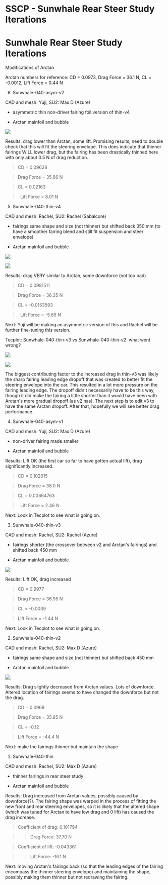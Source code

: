 # SSCP - Sunwhale Rear Steer Study Iterations

# Sunwhale Rear Steer Study Iterations

Modifications of Arctan

Arctan numbers for reference: CD = 0.0973, Drag Force = 36.1 N, CL = -0.0012, Lift Force = 0.44 N

6. Sunwhale-040-asym-v2

CAD and mesh: Yuji, SU2: Max D (Azure)

- asymmetric thin non-driver fairing foil version of thin-v4

- Arctan mainfoil and bubble

![](../../../../assets/image_cd1e78d61a.jpg)

Results: drag lower than Arctan, some lift. Promising results, need to double check that this will fit the steering envelope. This does indicate that thinner fairings WILL lower drag, but the fairing has been drastically thinned here with only about 0.5 N of drag reduction.

> CD = 0.09628

> Drag Force = 35.66 N 

> CL = 0.02163

>  Lift Force = 8.01 N

5. Sunwhale-040-thin-v4

CAD and mesh: Rachel, SU2: Rachel (Sabalcore)

- fairings same shape and size (not thinner) but shifted back 350 mm (to have a smoother fairing blend and still fit suspension and steer envelope)

- Arctan mainfoil and bubble

![](../../../../assets/image_be2e1507c1.jpg)

![](../../../../assets/image_31d4d9bfbe.jpg)

Results: drag VERY similar to Arctan, some downforce (not too bad)

> CD = 0.0981511

> Drag Force = 36.35 N 

> CL = -0.0153593

>  Lift Force = -5.69 N

Next: Yuji will be making an asymmetric version of this and Rachel will be further fine-tuning this version.

Tecplot: Sunwhale-040-thin-v3 vs Sunwhale-040-thin-v2: what went wrong?

![](../../../../assets/image_389814d291.jpg)

![](../../../../assets/image_8b582142be.jpg)

The biggest contributing factor to the increased drag in thin-v3 was likely the sharp fairing leading edge dropoff that was created to better fit the steering envelope into the car. This resulted in a lot more pressure on the fairing leading edge. The dropoff didn't necessarily have to be this way, though it did make the fairing a little shorter than it would have been with Arctan's more gradual dropoff (as v2 has). The next step is to edit v3 to have the same Arctan dropoff. After that, hopefully we will see better drag performance.

4. Sunwhale-040-asym-v1

CAD and mesh: Yuji, SU2: Max D (Azure)

- non-driver fairing made smaller

- Arctan mainfoil and bubble

Results: Lift OK (the first car so far to have gotten actual lift), drag significantly increased.

> CD = 0.102615

> Drag Force = 38.0 N

> CL = 0.00664763

>  Lift Force = 2.46 N

Next: Look in Tecplot to see what is going on.

3. Sunwhale-040-thin-v3

CAD and mesh: Rachel, SU2: Rachel (Azure)

- fairings shorter (the crossover between v2 and Arctan's fairings) and shifted back 450 mm

- Arctan mainfoil and bubble

![](../../../../assets/image_ec72822f26.jpg)

Results: Lift OK, drag increased

> CD = 0.9977

> Drag Force = 36.95 N

> CL = -0.0039

> Lift Force = -1.44 N

Next: Look in Tecplot to see what is going on.

2. Sunwhale-040-thin-v2

CAD and mesh: Rachel, SU2: Max D (Azure)

- fairings same shape and size (not thinner) but shifted back 450 mm

- Arctan mainfoil and bubble

![](../../../../assets/image_a52c1372b7.jpg)

Results: Drag slightly decreased from Arctan values. Lots of downforce. Altered location of fairings seems to have changed the downforce but not the drag.

> CD = 0.0968

> Drag Force = 35.85 N

> CL = -0.12

> Lift Force = -44.4 N

Next: make the fairings thinner but maintain the shape

1. Sunwhale-040-thin

CAD and mesh: Rachel, SU2: Max D (Azure)

- thinner fairings in rear steer study

- Arctan mainfoil and bubble

Results: Drag increased from Arctan values, possibly caused by downforce(?). The fairing shape was warped in the process of fitting the new front and rear steering envelopes, so it is likely that the altered shape (which was tuned for Arctan to have low drag and 0 lift) has caused the drag increase.

> Coefficient of drag: 0.101794

>> Drag Force: 37.70 N

> Coefficient of lift: -0.043361

>> Lift Force: -16.1 N

Next: moving Arctan's fairings back (so that the leading edges of the fairing encompass the thinner steering envelope) and maintaining the shape, possibly making them thinner but not redrawing the fairing.

